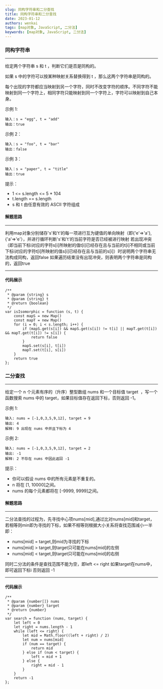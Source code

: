 ```yaml
---
slug: 同构字符串和二分查找
title: 同构字符串和二分查找
date: 2023-01-12
authors: wenkai
tags: [map对象, JavaScript, 二分法]
keywords: [map对象, JavaScript, 二分法]
---
```


### 同构字符串
---
给定两个字符串 s 和 t ，判断它们是否是同构的。

如果 s 中的字符可以按某种映射关系替换得到 t ，那么这两个字符串是同构的。

每个出现的字符都应当映射到另一个字符，同时不改变字符的顺序。不同字符不能映射到同一个字符上，相同字符只能映射到同一个字符上，字符可以映射到自己本身。

示例 1:
```
输入：s = "egg", t = "add"
输出：true
```
示例 2：
```
输入：s = "foo", t = "bar"
输出：false
```
示例 3：
```
输入：s = "paper", t = "title"
输出：true
```
提示：
+ 1 <= s.length <= 5 * 104
+ t.length == s.length
+ s 和 t 由任意有效的 ASCII 字符组成

#### 解题思路
---
利用map对象分别储存's'和't'的每一项进行互为键值的单向映射（即{'e'=>'a'},{'a'=>'e'），并进行循环判断's'和't'的当前字符是否已经被进行映射
若出现冲突（即当前下标i对应的字符s[i]所映射的值t[i]已经存在且与当前的t[i]不相同或当前下标i对应的字符t[i]所映射的值s[i]已经存在且与当前的s[i]）时说明两个字符串无法构成同构，返回false
如果遍历结束没有出现冲突，则表明两个字符串是同构的，返回true

---
#### 代码展示
```
/**
 * @param {string} s
 * @param {string} t
 * @return {boolean}
 */
var isIsomorphic = function (s, t) {
    const mapS = new Map()
    const mapT = new Map()
    for (i = 0; i < s.length; i++) {
        if (mapS.get(s[i]) && mapS.get(s[i]) != t[i] || mapT.get(t[i]) && mapT.get(t[i]) != s[i]) {
            return false
        }
        mapS.set(s[i], t[i])
        mapT.set(t[i], s[i])
    }
    return true
};
```

### 二分查找
---
给定一个 n 个元素有序的（升序）整型数组 nums 和一个目标值 target  ，写一个函数搜索 nums 中的 target，如果目标值存在返回下标，否则返回 -1。

示例 1:
```
输入: nums = [-1,0,3,5,9,12], target = 9
输出: 4
解释: 9 出现在 nums 中并且下标为 4
```
示例 2:
```
输入: nums = [-1,0,3,5,9,12], target = 2
输出: -1
解释: 2 不存在 nums 中因此返回 -1
```
提示：
+ 你可以假设 nums 中的所有元素是不重复的。
+ n 将在 [1, 10000]之间。
+ nums 的每个元素都将在 [-9999, 9999]之间。

#### 解题思路
---
二分法查找的过程为，先寻找中心项nums[mid],通过比对nums[mid]和target，若相等则min即为寻找的下标，如果不相等则根据大小关系将查找范围减小一半
即：
+ nums[mid] = target,则mid为寻找的下标
+ nums[mid] > target,则target只可能在nums[mid]的左侧
+ nums[mid] < target,则target只可能在nums[mid]的右侧

同时二分法的条件是查找范围不能为空，即left <= right
如果target在nums中，即可返回下标i
否则返回 -1

---
#### 代码展示
```
/**
 * @param {number[]} nums
 * @param {number} target
 * @return {number}
 */
var search = function (nums, target) {
    let left = 0
    let right = nums.length - 1
    while (left <= right) {
        let mid = Math.floor((left + right) / 2)
        let num = nums[mid]
        if (num == target) {
            return mid
        } else if (num < target) {
            left = mid + 1
        } else {
            right = mid - 1
        }
    }
    return -1
};
```